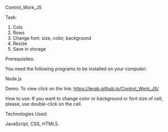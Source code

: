 Control_Work_JS

Task:
1. Cols
2. Rows
3. Change font: size, color, background
4. Resize
5. Save in storage

Prerequisites:

You need the following programs to be installed on your computer:

Node.js

Demo:
To view click on the link: https://lerab.github.io/Control_Work_JS/

How to use:
If you want to change color or background or font size of cell, please, use double-click on the cell.

Technologies Used:

JavaScript, CSS, HTML5.
